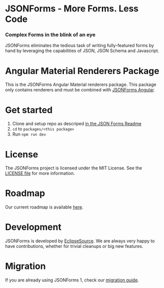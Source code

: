 # JSONForms - More Forms. Less Code

### Complex Forms in the blink of an eye

JSONForms eliminates the tedious task of writing fully-featured forms by hand by leveraging the capabilities of JSON, JSON Schema and Javascript.

# Angular Material Renderers Package

This is the JSONForms Angular Material renderers package. This package only contains renderers and must be combined with [JSONForms Angular](https://github.com/eclipsesource/jsonforms/blob/master/packages/angular).

# Get started

1. Clone and setup repo as descriped [in the JSON Forms Readme](https://github.com/eclipsesource/jsonforms)
2. `cd` to `packages/<this package>`
3. Run `npm run dev`

# License

The JSONForms project is licensed under the MIT License. See the [LICENSE file](https://github.com/eclipsesource/jsonforms/blob/master/LICENSE) for more information.

# Roadmap

Our current roadmap is available [here](https://github.com/eclipsesource/jsonforms/blob/master/ROADMAP.md).

# Development

JSONForms is developed by [EclipseSource](https://eclipsesource.com).
We are always very happy to have contributions, whether for trivial cleanups or big new features.

# Migration

If you are already using JSONForms 1, check our [migration guide](https://github.com/eclipsesource/jsonforms/blob/master/MIGRATION.md).
